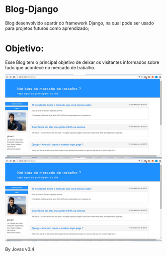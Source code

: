 # Blog-Django

Blog desenvolvido apartir do framework Django, na qual pode ser usado para projetos futuros como aprendizado;

# Objetivo:
Esse Blog tem o principal objetivo de deixar os visitantes informados sobre tudo que acontece no mercado de trabalho.

![alt text](https://github.com/gjcassiano/Blog-Django/blob/master/imagens/blog_1.JPG "1")
![alt text](https://github.com/gjcassiano/Blog-Django/blob/master/imagens/blog_1.JPG "2")


By Jovas v0.4

